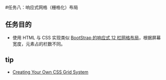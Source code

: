 #任务八：响应式网格（栅格化）布局

## 任务目的
- 使用 HTML 与 CSS 实现类似 [BootStrap 的响应式 12 栏网格布局](http://v4-alpha.getbootstrap.com/layout/grid/)，根据屏幕宽度，元素占的栏数不同。

## tip
- [Creating Your Own CSS Grid System](http://j4n.co/blog/Creating-your-own-css-grid-system)
